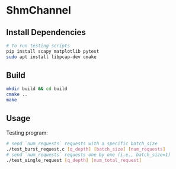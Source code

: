 # ShmChannel


## Install Dependencies

```bash
# To run testing scripts
pip install scapy matplotlib pytest
sudo apt install libpcap-dev cmake
```


## Build

```bash
mkdir build && cd build
cmake ..
make
```

## Usage

Testing program:
```bash
# send `num_requests` requests with a specific batch_size
./test_burst_request.c [q_depth] [batch_size] [num_requests]
# send `num_requests` requests one by one (i.e., batch_size=1)
./test_single_request [q_depth] [num_total_request]
```